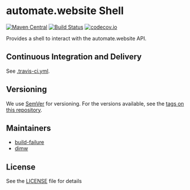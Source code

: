# automate.website Shell

[![Maven Central](https://maven-badges.herokuapp.com/maven-central/website.automate/shell/badge.svg)](https://maven-badges.herokuapp.com/maven-central/website.automate/shell) [![Build Status](https://travis-ci.org/automate-website/shell.svg?branch=master)](https://travis-ci.org/automate-website/shell) [![codecov.io](https://codecov.io/github/automate-website/shell/coverage.svg?branch=master)](https://codecov.io/github/automate-website/shell?branch=master)

Provides a shell to interact with the automate.website API.

## Continuous Integration and Delivery

See [.travis-ci.yml](.travis-ci.yml).

## Versioning

We use [SemVer](http://semver.org/) for versioning. For the versions available, see the [tags on this repository](https://github.com/automate-website/shell/tags).

## Maintainers

- [build-failure](https://gitlab.com/build-failure)
- [dimw](https://gitlab.com/dimw)

## License

See the [LICENSE](LICENSE) file for details